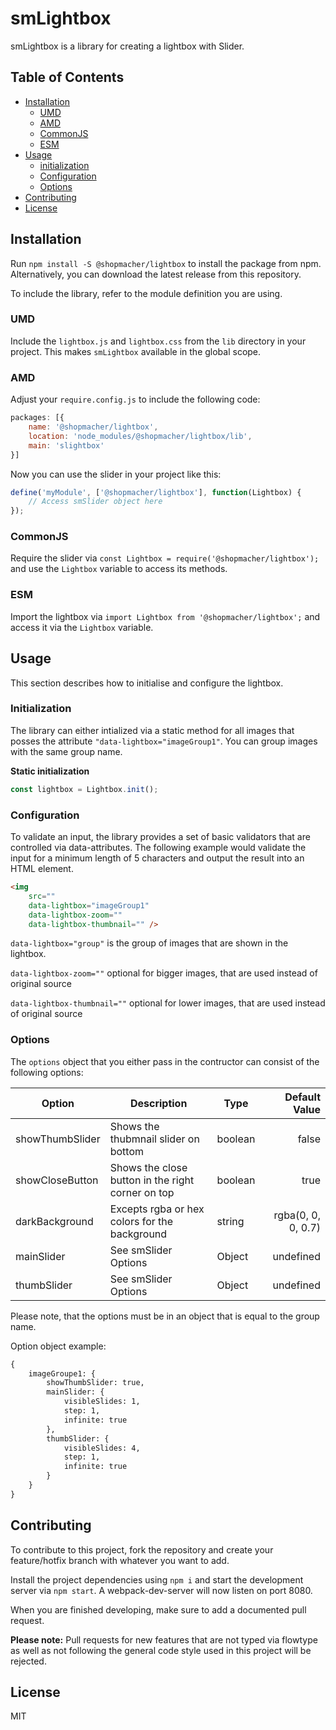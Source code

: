 # smLightbox
smLightbox is a library for creating a lightbox with Slider.

## Table of Contents

* [Installation](#installation)
  * [UMD](#umd)
  * [AMD](#amd)
  * [CommonJS](#commonjs)
  * [ESM](#esm)
* [Usage](#usage)
  * [initialization](#initialization)
  * [Configuration](#configuration)
  * [Options](#options)
* [Contributing](#contributing)
* [License](#license)

## Installation
Run `npm install -S @shopmacher/lightbox` to install the package from npm.
Alternatively, you can download the latest release from this repository.

To include the library, refer to the module definition you are using.

### UMD
Include the `lightbox.js` and `lightbox.css` from the `lib` directory
in your project. This makes `smLightbox` available in the global scope.

### AMD
Adjust your `require.config.js` to include the following code:
```javascript
packages: [{
    name: '@shopmacher/lightbox',
    location: 'node_modules/@shopmacher/lightbox/lib',
    main: 'slightbox'
}]
```

Now you can use the slider in your project like this:
```javascript
define('myModule', ['@shopmacher/lightbox'], function(Lightbox) {
    // Access smSlider object here
});
```

### CommonJS
Require the slider via `const Lightbox = require('@shopmacher/lightbox');` and use
the `Lightbox` variable to access its methods.

### ESM
Import the lightbox via `import Lightbox from '@shopmacher/lightbox';` and access it
via the `Lightbox` variable.

## Usage
This section describes how to initialise and configure the lightbox.

### Initialization
The library can either intialized via a static method for all images that posses the attribute
`"data-lightbox="imageGroup1"`. You can group images with the same group name.

**Static initialization**
```javascript
const lightbox = Lightbox.init();
```

### Configuration
To validate an input, the library provides a set of basic validators that
are controlled via data-attributes. The following example would validate
the input for a minimum length of 5 characters and output the result into
an HTML element.

```html
<img
    src=""
    data-lightbox="imageGroup1"
    data-lightbox-zoom=""
    data-lightbox-thumbnail="" />

```

`data-lightbox="group"` is the group of images that are shown in the lightbox.

`data-lightbox-zoom=""` optional for bigger images, that are used instead of original source

`data-lightbox-thumbnail=""` optional for lower images, that are used instead of original source


### Options
The `options` object that you either pass in the contructor can consist of the following options:

| Option          | Description                                       | Type     | Default Value      |
| --------------- | ------------------------------------------------- | -------- | ------------------:|
| showThumbSlider | Shows the thubmnail slider on bottom              | boolean  | false              |
| showCloseButton | Shows the close button in the right corner on top | boolean  | true               |
| darkBackground  | Excepts rgba or hex colors for the background     | string   | rgba(0, 0, 0, 0.7) |
| mainSlider      | See smSlider Options                              | Object   | undefined          |
| thumbSlider     | See smSlider Options                              | Object   | undefined          |

Please note, that the options must be in an object that is equal to the group name.

Option object example:
```html
{
    imageGroupe1: {
        showThumbSlider: true,
        mainSlider: {
            visibleSlides: 1,
            step: 1,
            infinite: true
        },
        thumbSlider: {
            visibleSlides: 4,
            step: 1,
            infinite: true
        }
    }
}
```

## Contributing
To contribute to this project, fork the repository and create
your feature/hotfix branch with whatever you want to add.

Install the project dependencies using `npm i` and start the
development server via `npm start`. A webpack-dev-server will now
listen on port 8080.

When you are finished developing, make sure to add a documented pull
request.

**Please note:** Pull requests for new features that are not typed via
flowtype as well as not following the general code style used in this
project will be rejected.

## License
MIT
